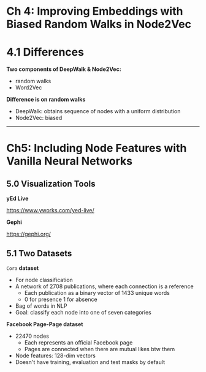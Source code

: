# Ch 4: Improving Embeddings with Biased Random Walks in Node2Vec

 

# 4.1 Differences

**Two components of DeepWalk & Node2Vec:**

- random walks
- Word2Vec

**Difference is on random walks**

- DeepWalk: obtains sequence of nodes with a uniform distribution
- Node2Vec: biased



---

# Ch5: Including Node Features with Vanilla Neural Networks

## 5.0 Visualization Tools

**yEd Live**

https://www.yworks.com/yed-live/

**Gephi**

https://gephi.org/

## 5.1 Two Datasets

`Cora` **dataset**

- For node classification
- A network of 2708 publications, where each connection is a reference
	- Each publication as a binary vector of 1433 unique words
	- 0 for presence 1 for absence
- Bag of words in NLP
- Goal: classify each node into one of seven categories

**Facebook Page-Page dataset**

- 22470 nodes
	- Each represents an official Facebook page
	- Pages are connected when there are mutual likes btw them
- Node features: 128-dim vectors
- Doesn't have training, evaluation and test masks by default
